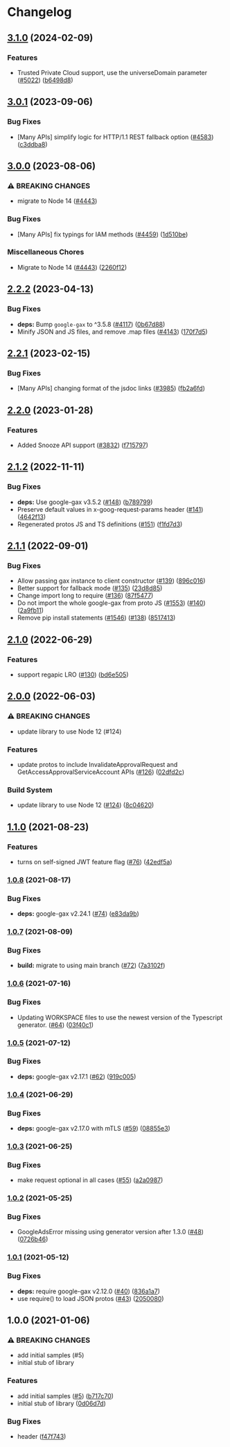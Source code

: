 # Changelog

## [3.1.0](https://github.com/googleapis/google-cloud-node/compare/access-approval-v3.0.1...access-approval-v3.1.0) (2024-02-09)


### Features

* Trusted Private Cloud support, use the universeDomain parameter  ([#5022](https://github.com/googleapis/google-cloud-node/issues/5022)) ([b6498d8](https://github.com/googleapis/google-cloud-node/commit/b6498d8580d056817981dedbaa0ea5d82e9dccc2))

## [3.0.1](https://github.com/googleapis/google-cloud-node/compare/access-approval-v3.0.0...access-approval-v3.0.1) (2023-09-06)


### Bug Fixes

* [Many APIs] simplify logic for HTTP/1.1 REST fallback option ([#4583](https://github.com/googleapis/google-cloud-node/issues/4583)) ([c3ddba8](https://github.com/googleapis/google-cloud-node/commit/c3ddba8df9fee6185e36a4e99f7c67b0319f1242))

## [3.0.0](https://github.com/googleapis/google-cloud-node/compare/access-approval-v2.2.2...access-approval-v3.0.0) (2023-08-06)


### ⚠ BREAKING CHANGES

* migrate to Node 14 ([#4443](https://github.com/googleapis/google-cloud-node/issues/4443))

### Bug Fixes

* [Many APIs] fix typings for IAM methods ([#4459](https://github.com/googleapis/google-cloud-node/issues/4459)) ([1d510be](https://github.com/googleapis/google-cloud-node/commit/1d510bef5bd7b0ac3552b4729ef3d9ebe1ac3dc4))


### Miscellaneous Chores

* Migrate to Node 14 ([#4443](https://github.com/googleapis/google-cloud-node/issues/4443)) ([2260f12](https://github.com/googleapis/google-cloud-node/commit/2260f12543d171bda95345e53475f5f0fdc45770))

## [2.2.2](https://github.com/googleapis/google-cloud-node/compare/access-approval-v2.2.1...access-approval-v2.2.2) (2023-04-13)


### Bug Fixes

* **deps:** Bump `google-gax` to ^3.5.8 ([#4117](https://github.com/googleapis/google-cloud-node/issues/4117)) ([0b67d88](https://github.com/googleapis/google-cloud-node/commit/0b67d883963643ce1b4f6d2ccd3e8d37adf6e029))
* Minify JSON and JS files, and remove .map files ([#4143](https://github.com/googleapis/google-cloud-node/issues/4143)) ([170f7d5](https://github.com/googleapis/google-cloud-node/commit/170f7d57b8fd344d182a8e758867b8124722eebc))

## [2.2.1](https://github.com/googleapis/google-cloud-node/compare/access-approval-v2.2.0...access-approval-v2.2.1) (2023-02-15)


### Bug Fixes

* [Many APIs] changing format of the jsdoc links ([#3985](https://github.com/googleapis/google-cloud-node/issues/3985)) ([fb2a6fd](https://github.com/googleapis/google-cloud-node/commit/fb2a6fdbd9dcf2ae91b3767629d71f0970d0712c))

## [2.2.0](https://github.com/googleapis/google-cloud-node/compare/access-approval-v2.1.2...access-approval-v2.2.0) (2023-01-28)


### Features

* Added Snooze API support ([#3832](https://github.com/googleapis/google-cloud-node/issues/3832)) ([f715797](https://github.com/googleapis/google-cloud-node/commit/f715797a46cdd2bf4dffc1a82378986941fd6d79))

## [2.1.2](https://github.com/googleapis/nodejs-access-approval/compare/v2.1.1...v2.1.2) (2022-11-11)


### Bug Fixes

* **deps:** Use google-gax v3.5.2 ([#148](https://github.com/googleapis/nodejs-access-approval/issues/148)) ([b789799](https://github.com/googleapis/nodejs-access-approval/commit/b7897999b970ca291f268d313367a750d3a8971d))
* Preserve default values in x-goog-request-params header ([#141](https://github.com/googleapis/nodejs-access-approval/issues/141)) ([4642f13](https://github.com/googleapis/nodejs-access-approval/commit/4642f13b2f1b2931a3405069607f9331809605b6))
* Regenerated protos JS and TS definitions ([#151](https://github.com/googleapis/nodejs-access-approval/issues/151)) ([f1fd7d3](https://github.com/googleapis/nodejs-access-approval/commit/f1fd7d3257c3fd3b3c55914838c0f21480aab5dd))

## [2.1.1](https://github.com/googleapis/nodejs-access-approval/compare/v2.1.0...v2.1.1) (2022-09-01)


### Bug Fixes

* Allow passing gax instance to client constructor ([#139](https://github.com/googleapis/nodejs-access-approval/issues/139)) ([896c016](https://github.com/googleapis/nodejs-access-approval/commit/896c0165305b11015a92c7a87c860e9bb7c2c2c6))
* Better support for fallback mode ([#135](https://github.com/googleapis/nodejs-access-approval/issues/135)) ([23d8d85](https://github.com/googleapis/nodejs-access-approval/commit/23d8d85d8d2ff53333fb5671a02230aaa0045223))
* Change import long to require ([#136](https://github.com/googleapis/nodejs-access-approval/issues/136)) ([87f5477](https://github.com/googleapis/nodejs-access-approval/commit/87f5477aa38f970d310a8d7e70b5f09d51e6d50c))
* Do not import the whole google-gax from proto JS ([#1553](https://github.com/googleapis/nodejs-access-approval/issues/1553)) ([#140](https://github.com/googleapis/nodejs-access-approval/issues/140)) ([2a9fb11](https://github.com/googleapis/nodejs-access-approval/commit/2a9fb11dfe110e5de78762fa86504d3eeb4046d0))
* Remove pip install statements ([#1546](https://github.com/googleapis/nodejs-access-approval/issues/1546)) ([#138](https://github.com/googleapis/nodejs-access-approval/issues/138)) ([8517413](https://github.com/googleapis/nodejs-access-approval/commit/851741340fca5036ea819c41cb1188b33a181c1c))

## [2.1.0](https://github.com/googleapis/nodejs-access-approval/compare/v2.0.0...v2.1.0) (2022-06-29)


### Features

* support regapic LRO ([#130](https://github.com/googleapis/nodejs-access-approval/issues/130)) ([bd6e505](https://github.com/googleapis/nodejs-access-approval/commit/bd6e5057024a00800cf343e1715023744c42dca1))

## [2.0.0](https://github.com/googleapis/nodejs-access-approval/compare/v1.1.0...v2.0.0) (2022-06-03)


### ⚠ BREAKING CHANGES

* update library to use Node 12 (#124)

### Features

* update protos to include InvalidateApprovalRequest and GetAccessApprovalServiceAccount APIs ([#126](https://github.com/googleapis/nodejs-access-approval/issues/126)) ([02dfd2c](https://github.com/googleapis/nodejs-access-approval/commit/02dfd2c72e8a87ac3ffebeb40dfa68808b159234))


### Build System

* update library to use Node 12 ([#124](https://github.com/googleapis/nodejs-access-approval/issues/124)) ([8c04620](https://github.com/googleapis/nodejs-access-approval/commit/8c04620a20559f41b173be0add720d5e1dcd05f0))

## [1.1.0](https://www.github.com/googleapis/nodejs-access-approval/compare/v1.0.8...v1.1.0) (2021-08-23)


### Features

* turns on self-signed JWT feature flag ([#76](https://www.github.com/googleapis/nodejs-access-approval/issues/76)) ([42edf5a](https://www.github.com/googleapis/nodejs-access-approval/commit/42edf5aebbe0768f1f3cc44c1056b24fc3e2dd1e))

### [1.0.8](https://www.github.com/googleapis/nodejs-access-approval/compare/v1.0.7...v1.0.8) (2021-08-17)


### Bug Fixes

* **deps:** google-gax v2.24.1 ([#74](https://www.github.com/googleapis/nodejs-access-approval/issues/74)) ([e83da9b](https://www.github.com/googleapis/nodejs-access-approval/commit/e83da9b6ffa6ea7f268fd31db64a33ea288e651f))

### [1.0.7](https://www.github.com/googleapis/nodejs-access-approval/compare/v1.0.6...v1.0.7) (2021-08-09)


### Bug Fixes

* **build:** migrate to using main branch ([#72](https://www.github.com/googleapis/nodejs-access-approval/issues/72)) ([7a3102f](https://www.github.com/googleapis/nodejs-access-approval/commit/7a3102f5a7f3d5097c4fb2c7f88e709bc4b14404))

### [1.0.6](https://www.github.com/googleapis/nodejs-access-approval/compare/v1.0.5...v1.0.6) (2021-07-16)


### Bug Fixes

* Updating WORKSPACE files to use the newest version of the Typescript generator. ([#64](https://www.github.com/googleapis/nodejs-access-approval/issues/64)) ([03f40c1](https://www.github.com/googleapis/nodejs-access-approval/commit/03f40c1f1bbbda37467dacf8748a89ac41993015))

### [1.0.5](https://www.github.com/googleapis/nodejs-access-approval/compare/v1.0.4...v1.0.5) (2021-07-12)


### Bug Fixes

* **deps:** google-gax v2.17.1 ([#62](https://www.github.com/googleapis/nodejs-access-approval/issues/62)) ([919c005](https://www.github.com/googleapis/nodejs-access-approval/commit/919c005a4a494cbf7af6df19b86494529ce41fb7))

### [1.0.4](https://www.github.com/googleapis/nodejs-access-approval/compare/v1.0.3...v1.0.4) (2021-06-29)


### Bug Fixes

* **deps:** google-gax v2.17.0 with mTLS ([#59](https://www.github.com/googleapis/nodejs-access-approval/issues/59)) ([08855e3](https://www.github.com/googleapis/nodejs-access-approval/commit/08855e3be2505aac0716e6ee02eb094eddd49880))

### [1.0.3](https://www.github.com/googleapis/nodejs-access-approval/compare/v1.0.2...v1.0.3) (2021-06-25)


### Bug Fixes

* make request optional in all cases ([#55](https://www.github.com/googleapis/nodejs-access-approval/issues/55)) ([a2a0987](https://www.github.com/googleapis/nodejs-access-approval/commit/a2a0987235e81e1c9ec0128b71865dfef2688658))

### [1.0.2](https://www.github.com/googleapis/nodejs-access-approval/compare/v1.0.1...v1.0.2) (2021-05-25)


### Bug Fixes

* GoogleAdsError missing using generator version after 1.3.0 ([#48](https://www.github.com/googleapis/nodejs-access-approval/issues/48)) ([0726b46](https://www.github.com/googleapis/nodejs-access-approval/commit/0726b46325079a0f8d9d942a4429ca80f6f3a2ab))

### [1.0.1](https://www.github.com/googleapis/nodejs-access-approval/compare/v1.0.0...v1.0.1) (2021-05-12)


### Bug Fixes

* **deps:** require google-gax v2.12.0 ([#40](https://www.github.com/googleapis/nodejs-access-approval/issues/40)) ([836a1a7](https://www.github.com/googleapis/nodejs-access-approval/commit/836a1a74d5819060d6525142867ea36ec1958398))
* use require() to load JSON protos ([#43](https://www.github.com/googleapis/nodejs-access-approval/issues/43)) ([2050080](https://www.github.com/googleapis/nodejs-access-approval/commit/2050080f681311b75258a5718810d49c586a1bfc))

## 1.0.0 (2021-01-06)


### ⚠ BREAKING CHANGES

* add initial samples (#5)
* initial stub of library

### Features

* add initial samples ([#5](https://www.github.com/googleapis/nodejs-access-approval/issues/5)) ([b717c70](https://www.github.com/googleapis/nodejs-access-approval/commit/b717c70be561244e8a8be950291c45187b026b0e))
* initial stub of library ([0d06d7d](https://www.github.com/googleapis/nodejs-access-approval/commit/0d06d7d01146af6522f81b61ca926d20c39e9987))


### Bug Fixes

* header ([f47f743](https://www.github.com/googleapis/nodejs-access-approval/commit/f47f7432d2dca856f39171ac5051b3bfd5858d19))
